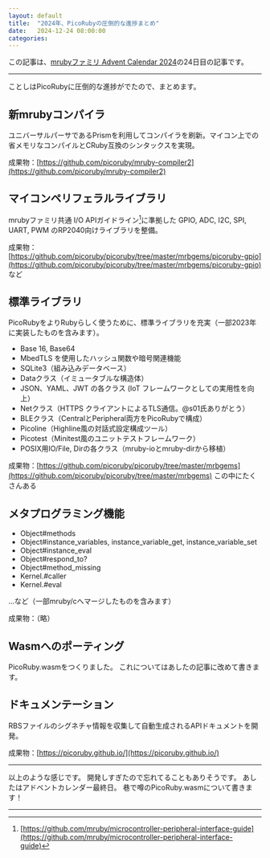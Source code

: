 ```yaml
---
layout: default
title:  "2024年、PicoRubyの圧倒的な進捗まとめ"
date:   2024-12-24 08:00:00
categories:
---
```


この記事は、[mrubyファミリ Advent Calendar 2024](https://qiita.com/advent-calendar/2024/mruby-family)の24日目の記事です。

----

ことしはPicoRubyに圧倒的な進捗がでたので、まとめます。

## 新mrubyコンパイラ

ユニバーサルパーサであるPrismを利用してコンパイラを刷新。マイコン上での省メモリなコンパイルとCRuby互換のシンタックスを実現。

成果物：[https://github.com/picoruby/mruby-compiler2](https://github.com/picoruby/mruby-compiler2)

## マイコンペリフェラルライブラリ

mrubyファミリ共通 I/O APIガイドライン[^1]に準拠した GPIO, ADC, I2C, SPI, UART, PWM のRP2040向けライブラリを整備。

成果物：[https://github.com/picoruby/picoruby/tree/master/mrbgems/picoruby-gpio](https://github.com/picoruby/picoruby/tree/master/mrbgems/picoruby-gpio) など

[^1]: [https://github.com/mruby/microcontroller-peripheral-interface-guide](https://github.com/mruby/microcontroller-peripheral-interface-guide)

## 標準ライブラリ

PicoRubyをよりRubyらしく使うために、標準ライブラリを充実（一部2023年に実装したものを含みます）。

- Base 16, Base64
- MbedTLS を使用したハッシュ関数や暗号関連機能
- SQLite3（組み込みデータベース）
- Dataクラス（イミュータブルな構造体）
- JSON、YAML、JWT の各クラス (IoT フレームワークとしての実用性を向上）
- Netクラス（HTTPS クライアントによるTLS通信。@s01氏ありがとう）
- BLEクラス（CentralとPeripheral両方をPicoRubyで構成）
- Picoline（Highline風の対話式設定構成ツール）
- Picotest（Minitest風のユニットテストフレームワーク）
- POSIX用IO/File, Dirの各クラス（mruby-ioとmruby-dirから移植）

成果物：[https://github.com/picoruby/picoruby/tree/master/mrbgems](https://github.com/picoruby/picoruby/tree/master/mrbgems) この中にたくさんある


## メタプログラミング機能

- Object#methods
- Object#instance_variables, instance_variable_get, instance_variable_set
- Object#instance_eval
- Object#respond_to?
- Object#method_missing
- Kernel.#caller
- Kernel.#eval

...など（一部mruby/cへマージしたものを含みます）

成果物：（略）

## Wasmへのポーティング

PicoRuby.wasmをつくりました。
これについてはあしたの記事に改めて書きます。

## ドキュメンテーション

RBSファイルのシグネチャ情報を収集して自動生成されるAPIドキュメントを開発。

成果物：[https://picoruby.github.io/](https://picoruby.github.io/)

----

以上のような感じです。
開発しすぎたので忘れてることもありそうです。
あしたはアドベントカレンダー最終日。
巷で噂のPicoRuby.wasmについて書きます！

----
